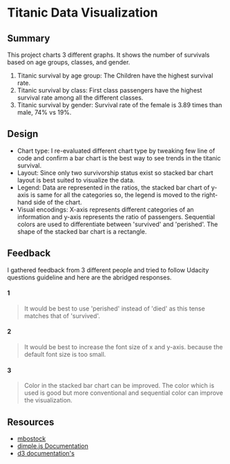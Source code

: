 # Titanic Data Visualization


## Summary
This project charts 3 different graphs. It shows the number of survivals based on age groups, classes, and gender.

1. Titanic survival by age group: The Children have the highest survival rate.
2. Titanic survival by class: First class passengers have the highest survival rate among all the different classes.
3. Titanic survival by gender: Survival rate of the female is 3.89 times than male, 74% vs 19%. 

## Design
* Chart type: I re-evaluated different chart type by tweaking few line of code and confirm a bar chart is the best way to see trends in the titanic survival.
* Layout: Since only two survivorship status exist so stacked bar chart layout is best suited to visualize the data.
* Legend: Data are represented in the ratios, the stacked bar chart of y-axis is same for all the categories so, the legend is moved to the right-hand side of the chart.
* Visual encodings: X-axis represents different categories of an information and y-axis represents the ratio of passengers. Sequential colors are used to differentiate between 'survived' and 'perished'. The shape of the stacked bar chart is a rectangle. 

## Feedback
I gathered feedback from 3 different people and tried to follow Udacity questions guideline and here are the abridged responses.
#### 1
> It would be best to use 'perished' instead of 'died' as this tense matches that of 'survived'.

#### 2
> It would be best to increase the font size of x and y-axis. because the default font size is too small.

#### 3
> Color in the stacked bar chart can be improved. The color which is used is good but more conventional and sequential color can improve the visualization. 

## Resources

* [mbostock](https://bl.ocks.org/mbostock)
* [dimple.js Documentation](http://dimplejs.org/)
* [d3 documentation's](https://github.com/d3/d3/blob/master/API.md)



